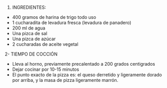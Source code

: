 1. INGREDIENTES:
- 400 gramos de harina de trigo todo uso
- 1 cucharadita de levadura fresca (levadura de panadero)
- 200 ml de agua
- Una pizca de sal
- Una pizca de azúcar
- 2 cucharadas de aceite vegetal

2- TIEMPO DE COCCIÓN
- Lleva al horno, previamente precalentado a 200 grados centigrados
- Dejar cocinar por 10-15 minutos
- El punto exacto de la pizza es: el queso derretido y ligeramente dorado por arriba, y la masa de pizza ligeramente marrón. 